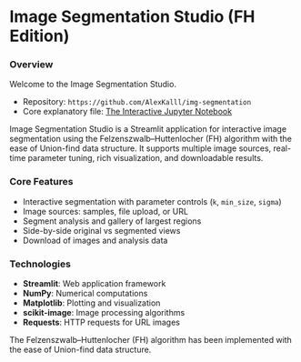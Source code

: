 # Image Segmentation Studio (FH Edition)
### Overview
Welcome to  the Image Segmentation Studio.

- Repository: `https://github.com/AlexKalll/img-segmentation`
- Core explanatory file: [The Interactive Jupyter Notebook ](https://github.com/AlexKalll/img-segmentation/blob/main/notebooks/fh-impl-final.ipynb) 

Image Segmentation Studio is a Streamlit application for interactive image segmentation using the Felzenszwalb–Huttenlocher (FH) algorithm with the ease of Union-find data structure. 
It supports multiple image sources, real-time parameter tuning, rich visualization, and downloadable results.

### Core Features

- Interactive segmentation with parameter controls (`k`, `min_size`, `sigma`)
- Image sources: samples, file upload, or URL
- Segment analysis and gallery of largest regions
- Side-by-side original vs segmented views
- Download of images and analysis data


### Technologies

- **Streamlit**: Web application framework
- **NumPy**: Numerical computations
- **Matplotlib**: Plotting and visualization
- **scikit-image**: Image processing algorithms
- **Requests**: HTTP requests for URL images

The Felzenszwalb–Huttenlocher (FH) algorithm has been implemented with the ease of Union-find data structure.